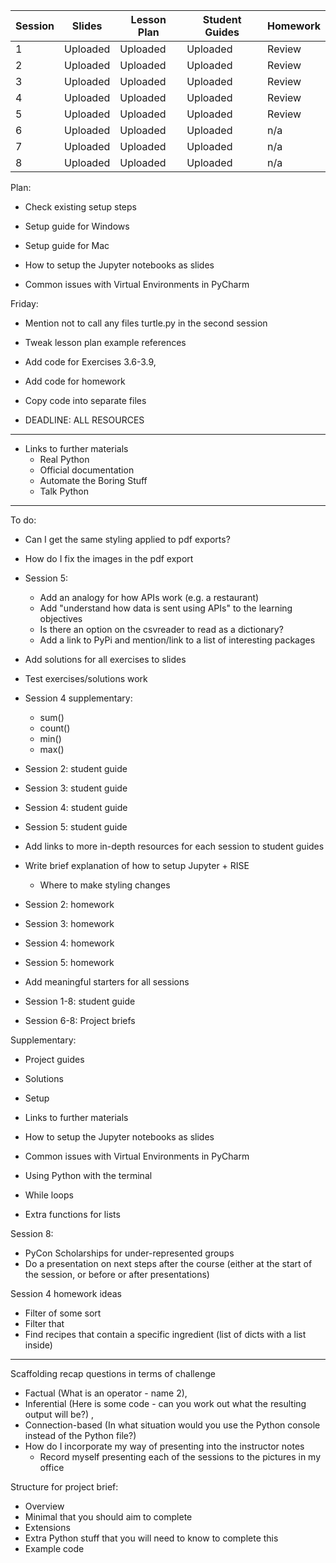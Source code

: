 Session | Slides | Lesson Plan | Student Guides | Homework
---|---|---|---|---
1  | Uploaded | Uploaded | Uploaded | Review 
2  | Uploaded | Uploaded | Uploaded | Review 
3  | Uploaded | Uploaded | Uploaded | Review 
4  | Uploaded | Uploaded | Uploaded | Review
5  | Uploaded | Uploaded | Uploaded | Review 
6  | Uploaded | Uploaded | Uploaded | n/a 
7  | Uploaded | Uploaded | Uploaded | n/a 
8  | Uploaded | Uploaded | Uploaded | n/a 


Plan: 
- Check existing setup steps
- Setup guide for Windows
- Setup guide for Mac

- How to setup the Jupyter notebooks as slides
- Common issues with Virtual Environments in PyCharm

Friday:
- Mention not to call any files turtle.py in the second session
- Tweak lesson plan example references
- Add code for Exercises 3.6-3.9, 
- Add code for homework
- Copy code into separate files


- DEADLINE: ALL RESOURCES

----

- Links to further materials
  - Real Python
  - Official documentation
  - Automate the Boring Stuff
  - Talk Python


----

To do:

- Can I get the same styling applied to pdf exports?
- How do I fix the images in the pdf export

- Session 5:
  - Add an analogy for how APIs work (e.g. a restaurant)
  - Add "understand how data is sent using APIs" to the learning objectives
  - Is there an option on the csvreader to read as a dictionary?
  - Add a link to PyPi and mention/link to a list of interesting packages

- Add solutions for all exercises to slides
- Test exercises/solutions work

- Session 4 supplementary:
  - sum()
  - count()
  - min()
  - max()

- Session 2: student guide
- Session 3: student guide
- Session 4: student guide
- Session 5: student guide

- Add links to more in-depth resources for each session to student guides

- Write brief explanation of how to setup Jupyter + RISE
  - Where to make styling changes

- Session 2: homework
- Session 3: homework
- Session 4: homework
- Session 5: homework
- Add meaningful starters for all sessions
- Session 1-8: student guide
- Session 6-8: Project briefs

Supplementary:
- Project guides
- Solutions
- Setup
- Links to further materials
- How to setup the Jupyter notebooks as slides
- Common issues with Virtual Environments in PyCharm

- Using Python with the terminal
- While loops
- Extra functions for lists

Session 8:
- PyCon Scholarships for under-represented groups
- Do a presentation on next steps after the course (either at the start of the session, or before or after presentations)


Session 4 homework ideas
  - Filter of some sort
  - Filter that 
  - Find recipes that contain a specific ingredient (list of dicts with a list inside)

----


Scaffolding recap questions in terms of challenge
  - Factual (What is an operator - name 2), 
  - Inferential (Here is some code - can you work out what the resulting output will be?) , 
  - Connection-based (In what situation would you use the Python console instead of the Python file?)
- How do I incorporate my way of presenting into the instructor notes
  - Record myself presenting each of the sessions to the pictures in my office


Structure for project brief:
- Overview
- Minimal that you should aim to complete
- Extensions
- Extra Python stuff that you will need to know to complete this
- Example code

